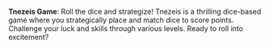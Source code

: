 **Tnezeis Game**: Roll the dice and strategize! Tnezeis is a thrilling dice-based game where you strategically place and match dice to score points. Challenge your luck and skills through various levels. Ready to roll into excitement?

